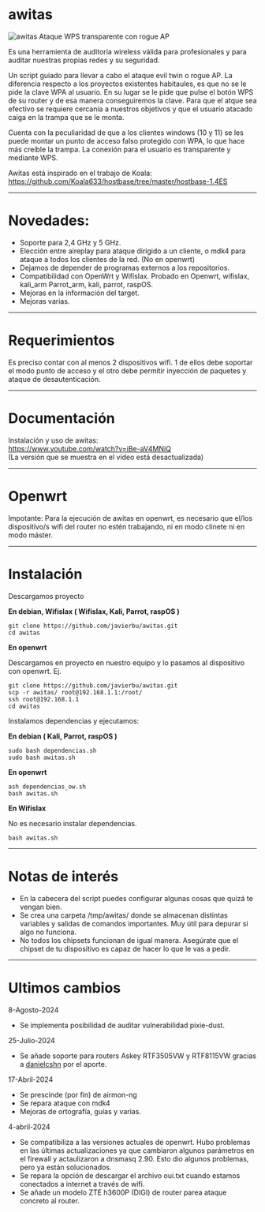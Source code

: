 
# awitas

![awitas](https://i.postimg.cc/rmgdPd6t/awwitas.png"awitas")
Ataque WPS transparente con rogue AP 

Es una herramienta de auditoría wireless válida para profesionales y para auditar nuestras propias redes y su seguridad.

Un script guiado para llevar a cabo el ataque evil twin o rogue AP. La diferencia respecto a los proyectos existentes habitaules, es que no se le pide la clave WPA al usuario. En su lugar se le pide que pulse el botón WPS de su router y de esa manera conseguiremos la clave.
Para que el atque sea efectivo se requiere cercanía a nuestros objetivos y que el usuario atacado caiga en la trampa que se le monta.

Cuenta con la peculiaridad de que a los clientes windows (10 y 11) se les puede montar un punto de acceso falso protegido con WPA, lo que hace más creíble la trampa. La conexión para el usuario es transparente y mediante WPS.

Awitas está inspirado en el trabajo de Koala:
https://github.com/Koala633/hostbase/tree/master/hostbase-1.4ES

------------


# Novedades:
- Soporte para 2,4 GHz y 5 GHz.
- Elección entre aireplay para ataque dirigido a un cliente, o mdk4 para ataque a todos los clientes de la red. (No en openwrt)
- Dejamos de depender de programas externos a los repositorios.
- Compatibilidad con OpenWrt y Wifislax. Probado en Openwrt, wifislax, kali_arm Parrot_arm, kali, parrot, raspOS.
- Mejoras en la información del target.
- Mejoras varias.

------------


# Requerimientos
Es preciso contar con al menos 2 dispositivos wifi. 1 de ellos debe soportar el modo punto de acceso y el otro debe permitir inyección de paquetes y ataque de desautenticación.

------------


# Documentación
 
Instalación y uso de awitas: <br>
https://www.youtube.com/watch?v=iBe-aV4MNiQ <br>
(La versión que se muestra en el vídeo está desactualizada)

------------


# Openwrt

Impotante: Para la ejecución de awitas en openwrt, es necesario que el/los dispositivo/s wifi del router no estén trabajando, ni en modo clinete ni en modo máster.



------------



# Instalación 


Descargamos proyecto

**En debian, Wifislax ( Wifislax, Kali, Parrot, raspOS )**
```
git clone https://github.com/javierbu/awitas.git
cd awitas
```
**En openwrt**

Descargamos en proyecto en nuestro equipo y lo pasamos al dispositivo con openwrt. Ej.
```
git clone https://github.com/javierbu/awitas.git
scp -r awitas/ root@192.168.1.1:/root/
ssh root@192.168.1.1
cd awitas
```

Instalamos dependencias y ejecutamos:


**En debian ( Kali, Parrot, raspOS )**
```
sudo bash dependencias.sh
sudo bash awitas.sh
```
**En openwrt**
```
ash dependencias_ow.sh
bash awitas.sh
```
**En Wifislax**

No es necesario instalar dependencias.


```
bash awitas.sh
```

------------



# Notas de interés

- En la cabecera del script puedes configurar algunas cosas que quizá te vengan bien.
- Se crea una carpeta /tmp/awitas/ donde se almacenan distintas variables y salidas de comandos importantes. Muy útil para depurar si algo no funciona.
- No todos los chipsets funcionan de igual manera. Asegúrate que el chipset de tu dispositivo es capaz de hacer lo que le vas a pedir.


------------
# Ultimos cambios

8-Agosto-2024
- Se implementa posibilidad de auditar vulnerabilidad pixie-dust.

25-Julio-2024
- Se añade soporte para routers Askey RTF3505VW y RTF8115VW gracias a  [danielcshn](https://github.com/danielcshn) por el aporte.


17-Abril-2024
- Se prescinde (por fin) de airmon-ng
- Se repara ataque con mdk4
- Mejoras de ortografía, guías y varias.

4-abril-2024
- Se compatibiliza a las versiones actuales de openwrt. Hubo problemas en las últimas actualizaciones ya que cambiaron algunos parámetros en el firewall y actaulizaron a dnsmasq 2.90. Esto dio algunos problemas, pero ya están solucionados.
- Se repara la opción de descargar el archivo oui.txt cuando estamos conectados a internet a través de wifi.
- Se añade un modelo ZTE h3600P (DIGI) de router parea ataque concreto al router.


   


[7]: http://https://i.postimg.cc/MTdQ1mCM/awitas.png
[6]: https://i.postimg.cc/MTdQ1mCM/awitas.png
